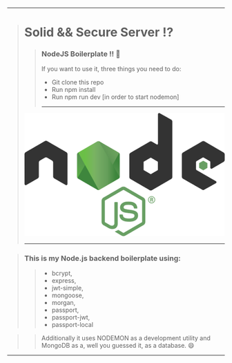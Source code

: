 ___
> # Solid && Secure Server :interrobang:
> > ### NodeJS Boilerplate !!  :rocket: 
> > If you want to use it, three things you need to do:
> > * Git clone this repo
> > * Run npm install
> > * Run npm run dev [in order to start nodemon] 
> > ___
> ![alt text](https://github.com/BiggaHD/Solid_Secure_Server/blob/master/Node.js_logo.svg "NodeJS baby")
> ___

> ### This is my Node.js backend boilerplate using:
> > * bcrypt, 
> > * express, 
> > * jwt-simple,
> > * mongoose, 
> > * morgan,
> > * passport,
> > * passport-jwt,  
> > * passport-local

> > Additionally it uses NODEMON as a development utility and MongoDB as a, well you guessed it, as a database. :smile:
___

